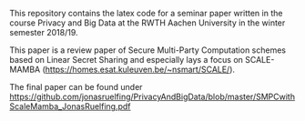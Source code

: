 This repository contains the latex code for a seminar paper written in the course Privacy and Big Data at the RWTH Aachen University in the winter semester 2018/19.

This paper is a review paper of Secure Multi-Party Computation schemes based on Linear Secret Sharing and especially lays a focus on SCALE-MAMBA (https://homes.esat.kuleuven.be/~nsmart/SCALE/).

The final paper can be found under https://github.com/jonasruelfing/PrivacyAndBigData/blob/master/SMPCwithScaleMamba_JonasRuelfing.pdf
